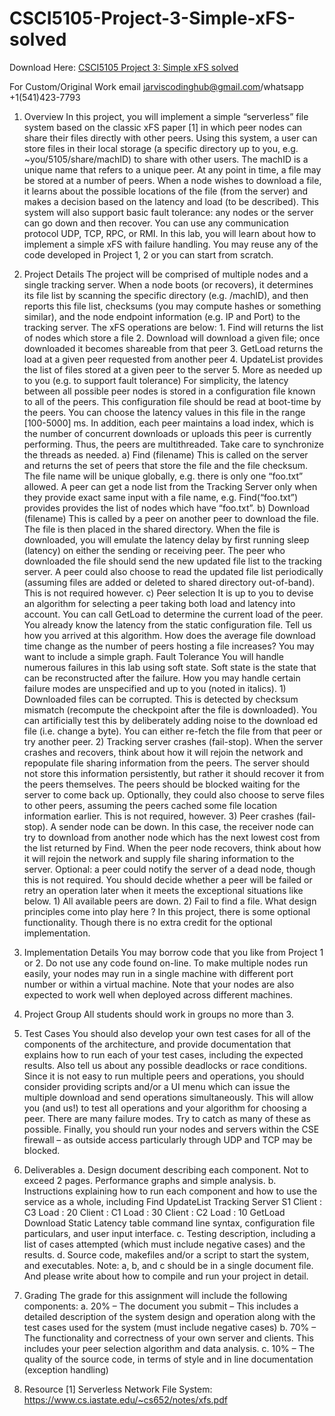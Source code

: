 # CSCI5105-Project-3-Simple-xFS-solved

Download Here: [CSCI5105 Project 3: Simple xFS solved](https://jarviscodinghub.com/assignment/project-3-simple-xfs-solution/)

For Custom/Original Work email jarviscodinghub@gmail.com/whatsapp +1(541)423-7793

1. Overview In this project, you will implement a simple “serverless” file system based on the classic xFS paper [1] in which peer nodes can share their files directly with other peers. Using this system, a user can store files in their local storage (a specific directory up to you, e.g. ~you/5105/share/machID) to share with other users. The machID is a unique name that refers to a unique peer. At any point in time, a file may be stored at a number of peers. When a node wishes to download a file, it learns about the possible locations of the file (from the server) and makes a decision based on the latency and load (to be described). This system will also support basic fault tolerance: any nodes or the server can go down and then recover. You can use any communication protocol UDP, TCP, RPC, or RMI. In this lab, you will learn about how to implement a simple xFS with failure handling. You may reuse any of the code developed in Project 1, 2 or you can start from scratch.
2. Project Details The project will be comprised of multiple nodes and a single tracking server. When a node boots (or recovers), it determines its file list by scanning the specific directory (e.g. /machID), and then reports this file list, checksums (you may compute hashes or something similar), and the node endpoint information (e.g. IP and Port) to the tracking server. The xFS operations are below: 1. Find will returns the list of nodes which store a file 2. Download will download a given file; once downloaded it becomes shareable from that peer 3. GetLoad returns the load at a given peer requested from another peer 4. UpdateList provides the list of files stored at a given peer to the server 5. More as needed up to you (e.g. to support fault tolerance)
For simplicity, the latency between all possible peer nodes is stored in a configuration file known to all of the peers. This configuration file should be read at boot-time by the peers. You can choose the latency values in this file in the range [100-5000] ms. In addition, each peer maintains a load index, which is the number of concurrent downloads or uploads this peer is currently performing. Thus, the peers are multithreaded. Take care to synchronize the threads as needed.
a) Find (filename) This is called on the server and returns the set of peers that store the file and the file checksum. The file name will be unique globally, e.g. there is only one “foo.txt” allowed. A peer can get a node list from the Tracking Server only when they provide exact same input with a file name, e.g. Find(“foo.txt”) provides
provides the list of nodes which have “foo.txt”. b) Download (filename) This is called by a peer on another peer to download the file. The file is then placed in the shared directory. When the file is downloaded, you will emulate the latency delay by first running sleep (latency) on either the sending or receiving peer. The peer who downloaded the file should send the new updated file list to the tracking server. A peer could also choose to read the updated file list periodically (assuming files are added or deleted to shared directory out-of-band). This is not required however.
c) Peer selection It is up to you to devise an algorithm for selecting a peer taking both load and latency into account. You can call GetLoad to determine the current load of the peer. You already know the latency from the static configuration file. Tell us how you arrived at this algorithm. How does the average file download time change as the number of peers hosting a file increases? You may want to include a simple graph.
Fault Tolerance You will handle numerous failures in this lab using soft state. Soft state is the state that can be reconstructed after the failure. How you may handle certain failure modes are unspecified and up to you (noted in italics). 1) Downloaded files can be corrupted. This is detected by checksum mismatch (recompute the checkpoint after the file is downloaded). You can artificially test this by deliberately adding noise to the download ed file (i.e. change a byte). You can either re-fetch the file from that peer or try another peer. 2) Tracking server crashes (fail-stop). When the server crashes and recovers, think about how it will rejoin the network and repopulate file sharing information from the peers. The server should not store this information persistently, but rather it should recover it from the peers themselves. The peers should be blocked waiting for the server to come back up. Optionally, they could also choose to serve files to other peers, assuming the peers cached some file location information earlier. This is not required, however. 3) Peer crashes (fail-stop). A sender node can be down. In this case, the receiver node can try to download from another node which has the next lowest cost from the list returned by Find. When the peer node recovers, think about how it will rejoin the network and supply file sharing information to the server. Optional: a peer could notify the server of a dead node, though this is not required.
You should decide whether a peer will be failed or retry an operation later when it meets the exceptional situations like below. 1) All available peers are down. 2) Fail to find a file. What design principles come into play here ?
In this project, there is some optional functionality. Though there is no extra credit for the optional implementation.
3. Implementation Details You may borrow code that you like from Project 1 or 2. Do not use any code found on-line. To make multiple nodes run easily, your nodes may run in a single machine with different port number or within a virtual machine. Note that your nodes are also expected to work well when deployed across different machines.

4. Project Group All students should work in groups no more than 3.
5. Test Cases You should also develop your own test cases for all of the components of the architecture, and provide documentation that explains how to run each of your test cases, including the expected results. Also tell us about any possible deadlocks or race conditions. Since it is not easy to run multiple peers and operations, you should consider providing scripts and/or a UI menu which can issue the multiple download and send operations simultaneously. This will allow you (and us!) to test all operations and your algorithm for choosing a peer.
There are many failure modes. Try to catch as many of these as possible. Finally, you should run your nodes and servers within the CSE firewall – as outside access particularly through UDP and TCP may be blocked.
6. Deliverables a. Design document describing each component. Not to exceed 2 pages. Performance graphs and simple analysis. b. Instructions explaining how to run each component and how to use the service as a whole, including
Find UpdateList
Tracking Server S1
Client : C3 Load : 20
Client : C1 Load : 30
Client : C2 Load : 10
GetLoad Download
Static Latency table
command line syntax, configuration file particulars, and user input interface. c. Testing description, including a list of cases attempted (which must include negative cases) and the results. d. Source code, makefiles and/or a script to start the system, and executables.
Note: a, b, and c should be in a single document file. And please write about how to compile and run your project in detail.
7. Grading The grade for this assignment will include the following components: a. 20% – The document you submit – This includes a detailed description of the system design and operation along with the test cases used for the system (must include negative cases) b. 70% – The functionality and correctness of your own server and clients. This includes your peer selection algorithm and data analysis. c. 10% – The quality of the source code, in terms of style and in line documentation (exception handling)
8. Resource [1] Serverless Network File System: https://www.cs.iastate.edu/~cs652/notes/xfs.pdf
